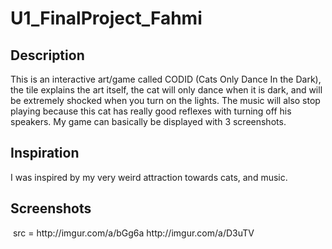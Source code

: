 # U1_FinalProject_Fahmi
<h2> Description </h2>
<p> This is an interactive art/game called CODID (Cats Only Dance In the Dark), the tile explains the art itself,
the cat will only dance when it is dark, and will be extremely shocked when you turn on the lights. The music will also stop playing 
because this cat has really good reflexes with turning off his speakers. My game can basically be displayed with 3 screenshots. <p>
<h2> Inspiration </h2>
I was inspired by my very weird attraction towards cats, and music. 
<h2> Screenshots </h2>
<img> src = http://imgur.com/a/bGg6a 
http://imgur.com/a/D3uTV 
